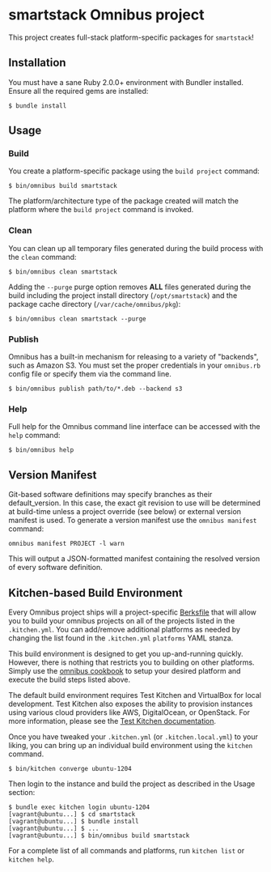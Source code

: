 smartstack Omnibus project
==========================
This project creates full-stack platform-specific packages for
`smartstack`!

Installation
------------
You must have a sane Ruby 2.0.0+ environment with Bundler installed. Ensure all
the required gems are installed:

```shell
$ bundle install
```

Usage
-----
### Build

You create a platform-specific package using the `build project` command:

```shell
$ bin/omnibus build smartstack
```

The platform/architecture type of the package created will match the platform
where the `build project` command is invoked.

### Clean

You can clean up all temporary files generated during the build process with
the `clean` command:

```shell
$ bin/omnibus clean smartstack
```

Adding the `--purge` purge option removes __ALL__ files generated during the
build including the project install directory (`/opt/smartstack`) and
the package cache directory (`/var/cache/omnibus/pkg`):

```shell
$ bin/omnibus clean smartstack --purge
```

### Publish

Omnibus has a built-in mechanism for releasing to a variety of "backends", such
as Amazon S3. You must set the proper credentials in your `omnibus.rb` config
file or specify them via the command line.

```shell
$ bin/omnibus publish path/to/*.deb --backend s3
```

### Help

Full help for the Omnibus command line interface can be accessed with the
`help` command:

```shell
$ bin/omnibus help
```

Version Manifest
----------------

Git-based software definitions may specify branches as their
default_version. In this case, the exact git revision to use will be
determined at build-time unless a project override (see below) or
external version manifest is used.  To generate a version manifest use
the `omnibus manifest` command:

```
omnibus manifest PROJECT -l warn
```

This will output a JSON-formatted manifest containing the resolved
version of every software definition.


Kitchen-based Build Environment
-------------------------------
Every Omnibus project ships will a project-specific
[Berksfile](http://berkshelf.com/) that will allow you to build your omnibus projects on all of the projects listed
in the `.kitchen.yml`. You can add/remove additional platforms as needed by
changing the list found in the `.kitchen.yml` `platforms` YAML stanza.

This build environment is designed to get you up-and-running quickly. However,
there is nothing that restricts you to building on other platforms. Simply use
the [omnibus cookbook](https://github.com/opscode-cookbooks/omnibus) to setup
your desired platform and execute the build steps listed above.

The default build environment requires Test Kitchen and VirtualBox for local
development. Test Kitchen also exposes the ability to provision instances using
various cloud providers like AWS, DigitalOcean, or OpenStack. For more
information, please see the [Test Kitchen documentation](http://kitchen.ci).

Once you have tweaked your `.kitchen.yml` (or `.kitchen.local.yml`) to your
liking, you can bring up an individual build environment using the `kitchen`
command.

```shell
$ bin/kitchen converge ubuntu-1204
```

Then login to the instance and build the project as described in the Usage
section:

```shell
$ bundle exec kitchen login ubuntu-1204
[vagrant@ubuntu...] $ cd smartstack
[vagrant@ubuntu...] $ bundle install
[vagrant@ubuntu...] $ ...
[vagrant@ubuntu...] $ bin/omnibus build smartstack
```

For a complete list of all commands and platforms, run `kitchen list` or
`kitchen help`.
